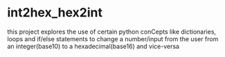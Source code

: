 # int2hex_hex2int

this project explores the use of certain python conCepts like dictionaries, loops and if/else statements
to change a number/input from the user from an integer(base10) to a hexadecimal(base16) and vice-versa 
